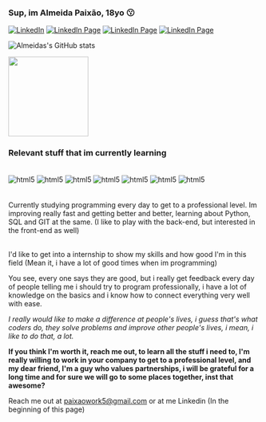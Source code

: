 ### Sup, im Almeida Paixão, 18yo 😗

[![LinkedIn](https://img.shields.io/badge/LinkedIn-0077B5?style=for-the-badge&logo=linkedin&logoColor=white)](https://www.linkedin.com/in/almeidapaixao/)
[![LinkedIn Page](https://img.shields.io/badge/Gmail-D14836?style=for-the-badge&logo=gmail&logoColor=white)](https://is.gd/emailalmeida)
[![LinkedIn Page](https://img.shields.io/badge/-LeetCode-FFA116?style=for-the-badge&logo=LeetCode&logoColor=black)](https://leetcode.com/paixaoalmeida/)
[![LinkedIn Page](https://img.shields.io/badge/Discord-7289DA?style=for-the-badge&logo=discord&logoColor=white)](parangolé#4498)


![Almeidas's GitHub stats](https://github-readme-stats.vercel.app/api?username=paixaoalmeida&show_icons=true&theme=radical)

<img height="160em" src="https://github-readme-stats.vercel.app/api/top-langs/?username=paixaoalmeida&layout=compact&theme=dark&langs_count=7"/>
</div><br/>
 
 ### Relevant stuff that im currently learning 
<div style="display: inline_block"><br/>
  <img align="center" alt="html5" src="https://img.shields.io/badge/Python-3776AB?style=for-the-badge&logo=python&logoColor=white" />
  <img align="center" alt="html5" src="https://img.shields.io/badge/MySQL-005C84?style=for-the-badge&logo=mysql&logoColor=white" />
  <img align="center" alt="html5" src="https://img.shields.io/badge/PostgreSQL-316192?style=for-the-badge&logo=postgresql&logoColor=white" />
  <img align="center" alt="html5" src="https://img.shields.io/badge/GIT-E44C30?style=for-the-badge&logo=git&logoColor=white" />
  <img align="center" alt="html5" src="https://img.shields.io/badge/Windows-0078D6?style=for-the-badge&logo=windows&logoColor=white" />
  <img align="center" alt="html5" src="https://img.shields.io/badge/Ubuntu-E95420?style=for-the-badge&logo=ubuntu&logoColor=white" />
  <img align="center" alt="html5" src="https://img.shields.io/badge/Shell_Script-121011?style=for-the-badge&logo=gnu-bash&logoColor=white" />
</div><br/>

</div><br/>

<div>
Currently studying programming every day to get to a professional level. Im improving really fast and getting better and better, learning about Python, SQL and GIT at the same. (I like to play with the back-end, but interested in the front-end as well)
</div>
<br>

I'd like to get into a internship to show my skills and how good I'm in this field (Mean it, i have a lot of good times when im programming)

You see, every one says they are good, but i really get feedback every day of people telling me i should try to program professionally, i have a lot of knowledge on the basics and i know how to connect everything very well with ease.

<i>I really would like to make a difference at people's lives, i guess that's what coders do, they solve problems and improve other people's lives, i mean, i like to do that, a lot.</i>

<strong>If you think I'm worth it, reach me out, to learn all the stuff i need to, I'm really willing to work in your company to get to a professional level, and my dear friend, I'm a guy who values partnerships, i will be grateful for a long time and for sure we will go to some places together, inst that awesome?</strong>

Reach me out at paixaowork5@gmail.com or at me Linkedin (In the beginning of this page)

